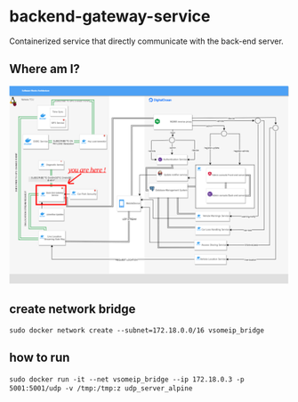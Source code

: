 # backend-gateway-service
Containerized service that directly communicate with the back-end server.

## Where am I?
![diagram](./readme_imgs/diagram.png)


## create network bridge
```
sudo docker network create --subnet=172.18.0.0/16 vsomeip_bridge
```

## how to run 
```
sudo docker run -it --net vsomeip_bridge --ip 172.18.0.3 -p 5001:5001/udp -v /tmp:/tmp:z udp_server_alpine
```